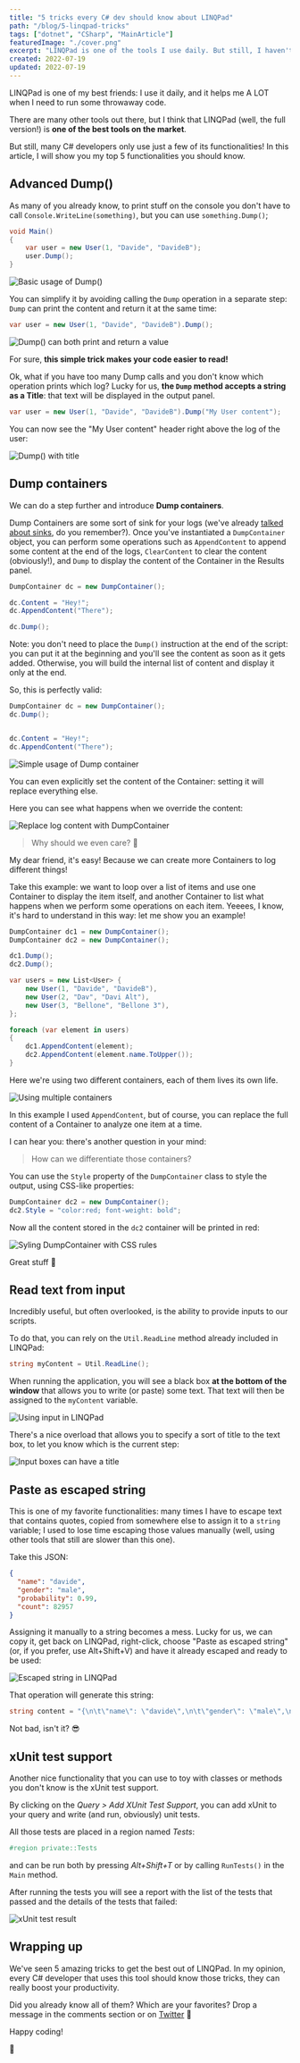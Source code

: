 ```yaml
---
title: "5 tricks every C# dev should know about LINQPad"
path: "/blog/5-linqpad-tricks"
tags: ["dotnet", "CSharp", "MainArticle"]
featuredImage: "./cover.png"
excerpt: "LINQPad is one of the tools I use daily. But still, I haven't used it at its full power. And you?"
created: 2022-07-19
updated: 2022-07-19
---
```


LINQPad is one of my best friends: I use it daily, and it helps me A LOT when I need to run some throwaway code.

There are many other tools out there, but I think that LINQPad (well, the full version!) is **one of the best tools on the market**.

But still, many C# developers only use just a few of its functionalities! In this article, I will show you my top 5 functionalities you should know.

## Advanced Dump()

As many of you already know, to print stuff on the console you don't have to call `Console.WriteLine(something)`, but you can use `something.Dump()`;

```cs
void Main()
{
    var user = new User(1, "Davide", "DavideB");
    user.Dump();
}
```

![Basic usage of Dump()](./base_dump.png)

You can simplify it by avoiding calling the `Dump` operation in a separate step: `Dump` can print the content and return it at the same time:

```cs
var user = new User(1, "Davide", "DavideB").Dump();
```

![Dump() can both print and return a value](./inline_dump.png)

For sure, **this simple trick makes your code easier to read!**

Ok, what if you have too many Dump calls and you don't know which operation prints which log? Lucky for us, **the `Dump` method accepts a string as a Title**: that text will be displayed in the output panel.

```cs
var user = new User(1, "Davide", "DavideB").Dump("My User content");
```

You can now see the "My User content" header right above the log of the user:

![Dump() with title](./dump_with_title.png)

## Dump containers

We can do a step further and introduce **Dump containers**.

Dump Containers are some sort of sink for your logs (we've already [talked about sinks](https://www.code4it.dev/blog/logging-with-serilog-and-seq), do you remember?). Once you've instantiated a `DumpContainer` object, you can perform some operations such as `AppendContent` to append some content at the end of the logs, `ClearContent` to clear the content (obviously!), and `Dump` to display the content of the Container in the Results panel.

```cs
DumpContainer dc = new DumpContainer();

dc.Content = "Hey!";
dc.AppendContent("There");

dc.Dump();
```

Note: you don't need to place the `Dump()` instruction at the end of the script: you can put it at the beginning and you'll see the content as soon as it gets added. Otherwise, you will build the internal list of content and display it only at the end.

So, this is perfectly valid:

```cs
DumpContainer dc = new DumpContainer();
dc.Dump();


dc.Content = "Hey!";
dc.AppendContent("There");
```

![Simple usage of Dump container](./dump_container.png)

You can even explicitly set the content of the Container: setting it will replace everything else.

Here you can see what happens when we override the content:

![Replace log content with DumpContainer](https://res.cloudinary.com/bellons/image/upload/v1657725921/Code4IT/Articles/2022/083-linqpad/dumpcontainer_content.gif)

> Why should we even care? 🤔

My dear friend, it's easy! Because we can create more Containers to log different things!

Take this example: we want to loop over a list of items and use one Container to display the item itself, and another Container to list what happens when we perform some operations on each item. Yeeees, I know, it's hard to understand in this way: let me show you an example!

```cs
DumpContainer dc1 = new DumpContainer();
DumpContainer dc2 = new DumpContainer();

dc1.Dump();
dc2.Dump();

var users = new List<User> {
    new User(1, "Davide", "DavideB"),
    new User(2, "Dav", "Davi Alt"),
    new User(3, "Bellone", "Bellone 3"),
};

foreach (var element in users)
{
    dc1.AppendContent(element);
    dc2.AppendContent(element.name.ToUpper());
}
```

Here we're using two different containers, each of them lives its own life.

![Using multiple containers](./multiple_dump_containers.png)

In this example I used `AppendContent`, but of course, you can replace the full content of a Container to analyze one item at a time.

I can hear you: there's another question in your mind:

> How can we differentiate those containers?

You can use the `Style` property of the `DumpContainer` class to style the output, using CSS-like properties:

```cs
DumpContainer dc2 = new DumpContainer();
dc2.Style = "color:red; font-weight: bold";
```

Now all the content stored in the `dc2` container will be printed in red:

![Syling DumpContainer with CSS rules](./styled_container.png)

Great stuff 🤩

## Read text from input

Incredibly useful, but often overlooked, is the ability to provide inputs to our scripts.

To do that, you can rely on the `Util.ReadLine` method already included in LINQPad:

```cs
string myContent = Util.ReadLine();
```

When running the application, you will see a black box **at the bottom of the window** that allows you to write (or paste) some text. That text will then be assigned to the `myContent` variable.

![Using input in LINQPad](./input.png)

There's a nice overload that allows you to specify a sort of title to the text box, to let you know which is the current step:

![Input boxes can have a title](./input_name.png)

## Paste as escaped string

This is one of my favorite functionalities: many times I have to escape text that contains quotes, copied from somewhere else to assign it to a `string` variable; I used to lose time escaping those values manually (well, using other tools that still are slower than this one).

Take this JSON:

```json
{
  "name": "davide",
  "gender": "male",
  "probability": 0.99,
  "count": 82957
}
```

Assigning it manually to a string becomes a mess. Lucky for us, we can copy it, get back on LINQPad, right-click, choose "Paste as escaped string" (or, if you prefer, use Alt+Shift+V) and have it already escaped and ready to be used:

![Escaped string in LINQPad](./paste_as_escaped_string.png)

That operation will generate this string:

```cs
string content = "{\n\t\"name\": \"davide\",\n\t\"gender\": \"male\",\n\t\"probability\": 0.99,\n\t\"count\": 82957\n}";
```

Not bad, isn't it? 😎

## xUnit test support

Another nice functionality that you can use to toy with classes or methods you don't know is the xUnit test support.

By clicking on the _Query > Add XUnit Test Support_, you can add xUnit to your query and write (and run, obviously) unit tests.

All those tests are placed in a region named _Tests_:

```cs
#region private::Tests
```

and can be run both by pressing _Alt+Shift+T_ or by calling `RunTests()` in the `Main` method.

After running the tests you will see a report with the list of the tests that passed and the details of the tests that failed:

![xUnit test result](./xunit_test_result.png)

## Wrapping up

We've seen 5 amazing tricks to get the best out of LINQPad. In my opinion, every C# developer that uses this tool should know those tricks, they can really boost your productivity.

Did you already know all of them? Which are your favorites? Drop a message in the comments section or on [Twitter](https://twitter.com/BelloneDavide) 📧

Happy coding!

🐧
